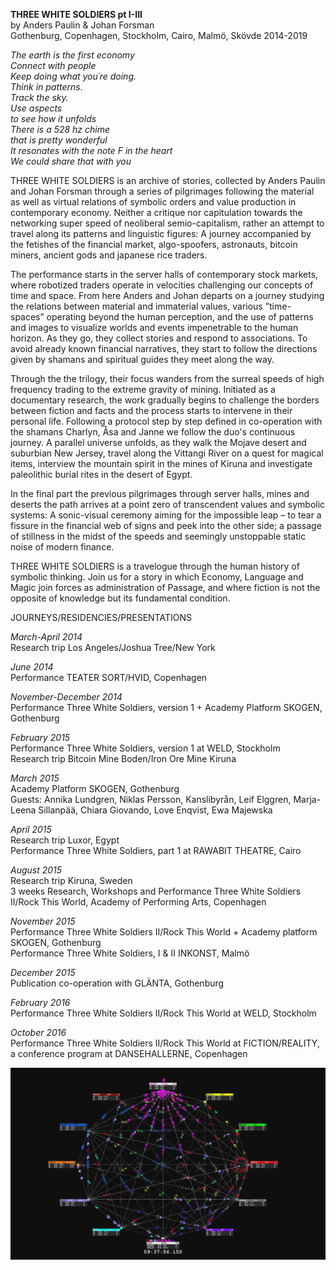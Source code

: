 **THREE WHITE SOLDIERS pt I-III**  
by Anders Paulin & Johan Forsman  
Gothenburg, Copenhagen, Stockholm, Cairo, Malmö, Skövde 2014-2019

*The earth is the first economy  
Connect with people  
Keep doing what you´re doing.  
Think in patterns.  
Track the sky.  
Use aspects  
to see how it unfolds  
There is a 528 hz chime  
that is pretty wonderful  
It resonates with the note F in the heart  
We could share that with you*  

THREE WHITE SOLDIERS is an archive of stories, collected by Anders Paulin and Johan Forsman through a series of pilgrimages following the material as well as virtual relations of symbolic orders and value production in contemporary economy. Neither a critique nor capitulation towards the networking super speed of neoliberal semio-capitalism, rather an attempt to travel along its patterns and linguistic figures: A journey accompanied by the fetishes of the financial market, algo-spoofers, astronauts, bitcoin miners, ancient gods and japanese rice traders.

The performance starts in the server halls of contemporary stock markets, where robotized traders operate in velocities challenging our concepts of time and space. From here Anders and Johan departs on a journey studying the relations between material and immaterial values, various ”time- spaces” operating beyond the human perception, and the use of patterns and images to visualize worlds and events impenetrable to the human horizon. As they go, they collect stories and respond to associations. To avoid already known financial narratives, they start to follow the directions given by shamans and spiritual guides they meet along the way.

Through the the trilogy, their focus wanders from the surreal speeds of high frequency trading to the extreme gravity of mining. Initiated as a documentary research, the work gradually begins to challenge the borders between fiction and facts and the process starts to intervene in their personal life. Following a protocol step by step defined in co-operation with the shamans Charlyn, Åsa and Janne we follow the duo's continuous journey. A parallel universe unfolds, as they walk the Mojave desert and suburbian New Jersey, travel along the Vittangi River on a quest for magical items, interview the mountain spirit in the mines of Kiruna and investigate paleolithic burial rites in the desert of Egypt.

In the final part the previous pilgrimages through server halls, mines and deserts the path arrives at a point zero of transcendent values and symbolic systems: A sonic-visual ceremony aiming for the impossible leap – to tear a fissure in the financial web of signs and peek into the other side; a passage of stillness in the midst of the speeds and seemingly unstoppable static noise of modern finance.

THREE WHITE SOLDIERS is a travelogue through the human history of symbolic thinking. Join us for a story in which Economy, Language and Magic join forces as administration of Passage, and where fiction is not the opposite of knowledge but its fundamental condition.


JOURNEYS/RESIDENCIES/PRESENTATIONS

*March-April 2014*  
Research trip Los Angeles/Joshua Tree/New York


*June 2014*  
Performance TEATER SORT/HVID, Copenhagen


*November-December 2014*  
Performance Three White Soldiers, version 1 + Academy Platform SKOGEN, Gothenburg


*February 2015*  
Performance Three White Soldiers, version 1 at WELD, Stockholm  
Research trip Bitcoin Mine Boden/Iron Ore Mine Kiruna


*March 2015*  
Academy Platform SKOGEN, Gothenburg  
Guests: Annika Lundgren, Niklas Persson, Kanslibyrån, Leif Elggren, Marja-Leena Sillanpää, Chiara Giovando, Love Enqvist, Ewa Majewska


*April 2015*  
Research trip Luxor, Egypt  
Performance Three White Soldiers, part 1 at RAWABIT THEATRE, Cairo


*August 2015*  
Research trip Kiruna, Sweden  
3 weeks Research, Workshops and Performance Three White Soldiers II/Rock This World, Academy of Performing Arts, Copenhagen


*November 2015*  
Performance Three White Soldiers II/Rock This World + Academy platform SKOGEN, Gothenburg  
Performance Three White Soldiers, I & II INKONST, Malmö


*December 2015*  
Publication co-operation with GLÄNTA, Gothenburg


*February 2016*  
Performance Three White Soldiers II/Rock This World at WELD, Stockholm


*October 2016*  
Performance Three White Soldiers II/Rock This World at FICTION/REALITY, a conference program at DANSEHALLERNE, Copenhagen

![](/Nanexwheel.gif)  

